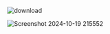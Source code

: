 ![download](https://github.com/user-attachments/assets/ce7144d5-29be-456a-9c0e-afb99b2a20d8)

![Screenshot 2024-10-19 215552](https://github.com/user-attachments/assets/3acde4e5-b9d3-4bc7-987d-9ada6c82b299)
